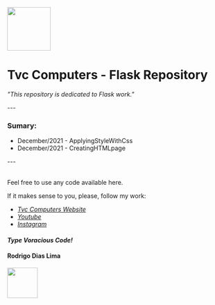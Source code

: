 <img src="https://upload.wikimedia.org/wikipedia/commons/thumb/3/3c/Flask_logo.svg/1200px-Flask_logo.svg.png" width="100">
<h1>Tvc Computers - Flask Repository</h1>

<em>"This repository is dedicated to Flask work."</em>
<p>---</p>

<h3>Sumary:</h3>

<ul>
  <li>December/2021 - ApplyingStyleWithCss</li>
  <li>December/2021 - CreatingHTMLpage 
</li>
</ul>


<p>---</p>
<br>
Feel free to use any code available here.

If it makes sense to you, please, follow my work:
- <a href="https://www.tvvvvc.com/" ><em>Tvc Computers Website</em></a>
- <a href="https://www.youtube.com/channel/UC99hYHea_wH84-PEMxl9GpQ" ><em>Youtube</em></a>
- <a href="https://www.instagram.com/tvc_computers/" ><em>Instagram</em></a>

<h4><em>Type Voracious Code!</em></h4>
<h4>Rodrigo Dias Lima</h4>
<img src="https://static.wixstatic.com/media/920314_ac833fc044754946a8f01d51f0193b83~mv2.jpg/v1/fill/w_85,h_45,al_c,q_80,usm_0.66_1.00_0.01/tvvvvc%20-%20logo%202_edited.webp" width="70">
